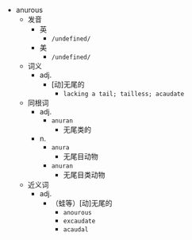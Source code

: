 - anurous
  - 发音
    - 英
      - `/undefined/`
    - 美
      - `/undefined/`
  - 词义
    - adj.
      - [动]无尾的
        - `lacking a tail; tailless; acaudate `
  - 同根词
    - adj.
      - `anuran`
        - 无尾类的
    - n.
      - `anura`
        - 无尾目动物
      - `anuran`
        - 无尾目类动物
  - 近义词
    - adj.
      - （蛙等）[动]无尾的
        - `anourous`
        - `excaudate`
        - `acaudal`
